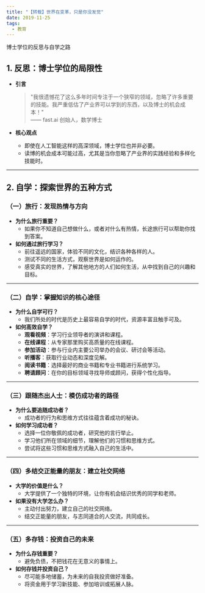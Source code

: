 ```yaml
---
title: "【转载】世界在变革，只是你没发觉"
date: 2019-11-25
tags:
  - 教育
---
```


博士学位的反思与自学之路

## **1. 反思：博士学位的局限性**

- **引言**  
  > "我很遗憾花了这么多年时间专注于一个狭窄的领域，忽略了许多重要的技能。我严重低估了产业界可以学到的东西，以及博士的机会成本！"  
  —— fast.ai 创始人，数学博士  

- **核心观点**  
  - 即使在人工智能这样的高深领域，博士学位也并非必要。  
  - 读博的机会成本可能过高，尤其是当你忽略了产业界的实践经验和多样化技能时。

---

## **2. 自学：探索世界的五种方式**

### **（一）旅行：发现热情与方向**

- **为什么旅行重要？**  
  - 如果你不知道自己想做什么，或者对什么有热情，长途旅行可以帮助你找到答案。  
- **如何通过旅行学习？**  
  - 前往遥远的国家，体验不同的文化，结识各种各样的人。  
  - 测试不同的生活方式，观察世界是如何运作的。  
  - 感受真实的世界，了解其他地方的人们如何生活，从中找到自己的兴趣和目标。

---

### **（二）自学：掌握知识的核心途径**

- **为什么自学可行？**  
  - 我们所处的时代是历史上最容易自学的时代，资源丰富且触手可及。  
- **如何高效自学？**  
  - **观看视频**：学习行业领导者的演讲和课程。  
  - **在线课程**：从专家那里购买高质量的在线课程。  
  - **参加活动**：参与行业内主要公司举办的会议、研讨会等活动。  
  - **听播客**：获取行业动态和深度见解。  
  - **阅读书籍**：选择最好的商业书籍和专业书籍进行系统学习。  
  - **聘请顾问**：在你的目标领域寻找导师或顾问，获得个性化指导。

---

### **（三）跟随杰出人士：模仿成功者的路径**

- **为什么要追随成功者？**  
  - 成功者的行为和思维方式往往蕴含着成功的秘诀。  
- **如何学习成功者？**  
  - 选择一位你敬佩的成功者，研究他的言行举止。  
  - 学习他们所在领域的细节，理解他们的习惯和思维方式。  
  - 尝试将这些习惯和思维方式融入自己的生活中。

---

### **（四）多结交正能量的朋友：建立社交网络**

- **大学的价值是什么？**  
  - 大学提供了一个独特的环境，让你有机会结识优秀的同学和老师。  
- **如果没有大学怎么办？**  
  - 主动付出努力，建立自己的社交网络。  
  - 结交正能量的朋友，与志同道合的人交流，共同成长。

---

### **（五）多存钱：投资自己的未来**

- **为什么存钱重要？**  
  - 避免负债，不把钱花在无意义的事情上。  
- **如何存钱并投资自己？**  
  - 尽可能多地储蓄，为未来的自我投资做好准备。  
  - 将资金用于学习新技能、参加培训或拓展人脉。